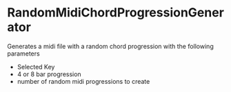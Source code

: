 # RandomMidiChordProgressionGenerator
Generates a midi file with a random chord progression with the following parameters
 - Selected Key
 - 4 or 8 bar progression
 - number of random midi progressions to create
